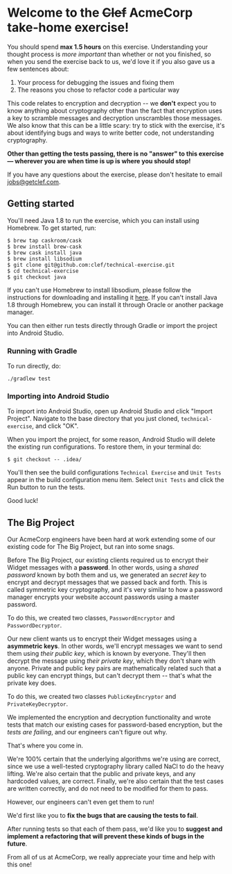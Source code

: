 # Welcome to the ~~Clef~~ AcmeCorp take-home exercise! 

You should spend **max 1.5 hours** on this exercise.  Understanding your thought process is *more important* than whether or not you finished, so when you send the exercise back to us, we'd love it if you also gave us a few sentences about: 

1. Your process for debugging the issues and fixing them
2. The reasons you chose to refactor code a particular way

This code relates to encryption and decryption -- we **don't** expect you to know anything about cryptography other than the fact that encryption uses a key to scramble messages and decryption unscrambles those messages. We also know that this can be a little scary: try to stick with the exercise, it's about identifying bugs and ways to write better code, not understanding cryptography.

**Other than getting the tests passing, there is no "answer" to this exercise — wherever you are when time is up is where you should stop!**

If you have any questions about the exercise, please don't hesitate to email [jobs@getclef.com](mailto:jobs@getclef.com).

## Getting started

You'll need Java 1.8 to run the exercise, which you can install using Homebrew. To get started, run:

```
$ brew tap caskroom/cask
$ brew install brew-cask
$ brew cask install java
$ brew install libsodium
$ git clone git@github.com:clef/technical-exercise.git
$ cd technical-exercise
$ git checkout java
```

If you can't use Homebrew to install libsodium, please follow the instructions for downloading and installing it [here](https://download.libsodium.org/doc/).
If you can't install Java 1.8 through Homebrew, you can install it through
Oracle or another package manager.

You can then either run tests directly through Gradle or import the project into Android
Studio. 

### Running with Gradle 

To run directly, do:

```
./gradlew test
```

### Importing into Android Studio

To import into Android Studio, open up Android Studio and click "Import
Project". Navigate to the base directory that you just cloned, `technical-exercise`, and click "OK".

When you import the project, for some reason, Android Studio will delete the
existing run configurations. To restore them, in your terminal do: 

```
$ git checkout -- .idea/
```

You'll then see the build configurations `Technical Exercise` and `Unit Tests`
appear in the build configuration menu item. Select `Unit Tests` and click the
Run button to run the tests.

Good luck! 

## The Big Project

Our AcmeCorp engineers have been hard at work extending some of our existing code for The Big Project, but ran into some snags. 

Before The Big Project, our existing clients required us to encrypt their Widget messages with a **password**. In other words, using a *shared password* known by both them and us, we generated an *secret key* to encrypt and decrypt messages that we passed back and forth. This is called symmetric key cryptography, and it's very similar to how a password manager encrypts your website account passwords using a master password.

To do this, we created two classes, `PasswordEncryptor` and `PasswordDecryptor`.

Our new client wants us to encrypt their Widget messages using a **asymmetric keys**. In other words, we'll encrypt messages we want to send them using *their public key*, which is known by everyone. They'll then decrypt the message using *their private key*, which they don't share with anyone. Private and public key pairs are mathematically related such that a public key can encrypt things, but can't decrypt them -- that's what the private key does.

To do this, we created two classes `PublicKeyEncryptor` and `PrivateKeyDecryptor`. 

We implemented the encryption and decryption functionality and wrote tests that match our existing cases for password-based encryption, but the *tests are failing*, and our engineers can't figure out why. 

That's where you come in. 

We're 100% certain that the underlying algorithms we're using are correct, since we use a well-tested cryptography library called NaCl to do the heavy lifting. We're also certain that the public and private keys, and any hardcoded values, are correct. Finally, we're also certain that the test cases are written correctly, and do not need to be modified for them to pass.

However, our engineers can't even get them to run! 

We'd first like you to **fix the bugs that are causing the tests to fail**. 

After running tests so that each of them pass, we'd like you to **suggest and implement a refactoring that will prevent these kinds of bugs in the future**. 

From all of us at AcmeCorp, we really appreciate your time and help with this one! 

